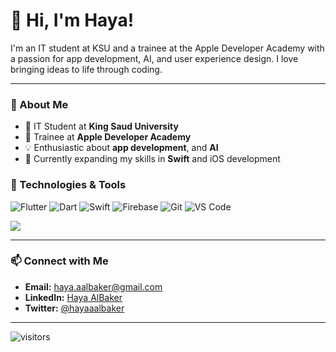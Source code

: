 # 👋 Hi, I'm Haya!

I'm an IT student at KSU and a trainee at the Apple Developer Academy with a passion for app development, AI, and user experience design. I love bringing ideas to life through coding.

---

### 🌟 About Me
- 💼 IT Student at **King Saud University**
- 🍎 Trainee at **Apple Developer Academy**
- 💡 Enthusiastic about **app development**, and **AI**
- 🌱 Currently expanding my skills in **Swift** and iOS development

### 🔧 Technologies & Tools
![Flutter](https://img.shields.io/badge/Flutter-02569B?style=for-the-badge&logo=flutter&logoColor=white)
![Dart](https://img.shields.io/badge/Dart-0175C2?style=for-the-badge&logo=dart&logoColor=white)
![Swift](https://img.shields.io/badge/Swift-FA7343?style=for-the-badge&logo=swift&logoColor=white)
![Firebase](https://img.shields.io/badge/Firebase-FFCA28?style=for-the-badge&logo=firebase&logoColor=white)
![Git](https://img.shields.io/badge/Git-F05032?style=for-the-badge&logo=git&logoColor=white)
![VS Code](https://img.shields.io/badge/VS%20Code-007ACC?style=for-the-badge&logo=visual-studio-code&logoColor=white)

![](https://github-readme-stats.vercel.app/api/top-langs/?username=Hayaalbaker&layout=compact&hide=html)

---

### 📫 Connect with Me
- **Email:** [haya.aalbaker@gmail.com](mailto:haya.aalbaker@gmail.com)
- **LinkedIn:** [Haya AlBaker](https://linkedin.com/in/hayaalbaker)
- **Twitter:** [@hayaaalbaker](https://twitter.com/hayaaalbaker)


---


![visitors](https://visitor-badge.laobi.icu/badge?page_id=Hayaalbaker.profile)
